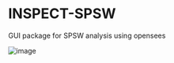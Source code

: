 # INSPECT-SPSW
 GUI package for SPSW analysis using opensees

![image](https://user-images.githubusercontent.com/105129724/196164887-22eca8a2-f80b-4582-92e4-79c7333d0d8f.png)
